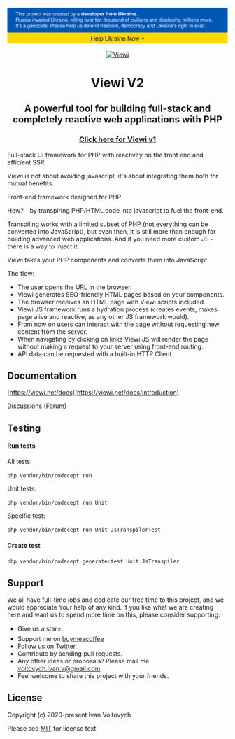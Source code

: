 [![Stand With Ukraine](https://raw.githubusercontent.com/vshymanskyy/StandWithUkraine/main/banner-direct-single.svg)](https://stand-with-ukraine.pp.ua)

<p align="center"><a href="https://github.com/viewi/viewi#logo"><img src="https://dev.viewi.net/logo.svg" alt="Viewi" height="180"/></a></p>
<h1 align="center">Viewi V2</h1>
<h2 align="center">A powerful tool for building full-stack and completely reactive web applications with PHP</h2>


<h3 align="center"><a href="https://github.com/viewi/viewi/tree/v1">Click here for Viewi v1</a></h3>

Full-stack UI framework for PHP with reactivity on the front end and efficient SSR.

Viewi is not about avoiding javascript, it's about integrating them both for mutual benefits.

Front-end framework designed for PHP.

How? - by transpiring PHP/HTML code into javascript to fuel the front-end.

Transpiling works with a limited subset of PHP (not everything can be converted into JavaScript), but even then, it is still more than enough for building advanced web applications. And if you need more custom JS - there is a way to inject it.

Viewi takes your PHP components and converts them into JavaScript.

The flow:

- The user opens the URL in the browser.
- Viewi generates SEO-friendly HTML pages based on your components.
- The browser receives an HTML page with Viewi scripts included.
- Viewi JS framework runs a hydration process (creates events, makes page alive and reactive, as any other JS framework would).
- From now on users can interact with the page without requesting new content from the server.
- When navigating by clicking on links Viewi JS will render the page without making a request to your server using front-end routing.
- API data can be requested with a built-in HTTP Client.

## Documentation

[https://viewi.net/docs](https://viewi.net/docs/introduction)

[Discussions (Forum)](https://github.com/viewi/viewi/discussions)


Testing
--------

#### Run tests

All tests:

`php vendor/bin/codecept run`

Unit tests:

`php vendor/bin/codecept run Unit`

Specific test:

`php vendor/bin/codecept run Unit JsTranspilerTest`


#### Create test

`php vendor/bin/codecept generate:test Unit JsTranspiler`


Support
--------

We all have full-time jobs and dedicate our free time to this project, and we would appreciate Your help of any kind. If you like what we are creating here and want us to spend more time on this, please consider supporting:

 - Give us a star⭐.
 - Support me on [buymeacoffee](https://www.buymeacoffee.com/ivan.v)
 - Follow us on [Twitter](https://twitter.com/viewiphp).
 - Contribute by sending pull requests.
 - Any other ideas or proposals? Please mail me voitovych.ivan.v@gmail.com.
 - Feel welcome to share this project with your friends.


License
--------

Copyright (c) 2020-present Ivan Voitovych

Please see [MIT](/LICENSE) for license text
